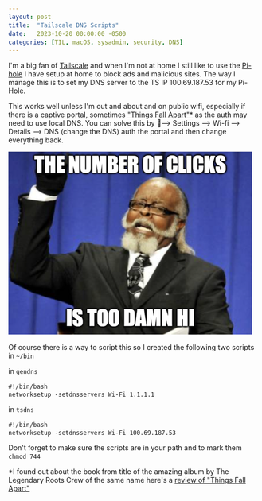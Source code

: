 ```yaml
---
layout: post
title:  "Tailscale DNS Scripts"
date:   2023-10-20 00:00:00 -0500
categories: [TIL, macOS, sysadmin, security, DNS]
---
```


I'm a big fan of [Tailscale](https://tailscale.com) and when I'm not at home I still like to use the [Pi-hole](https://pi-hole.net) I have setup at home to block ads and malicious sites. The way I manage this is to set my DNS server to the TS IP 100.69.187.53 for my Pi-Hole.

This works well unless I'm out and about and on public wifi, especially if there is a captive portal, sometimes ["Things Fall Apart"*](https://en.wikipedia.org/wiki/Things_Fall_Apart) as the auth may need to use local DNS. You can solve this by --> Settings --> Wi-fi --> Details --> DNS (change the DNS) auth the portal and then change everything back. 

![Too Damn High Meme Guy with text "the number of clicks is too damn high!](/images/number-of-clicks-too-damn-high.png)

Of course there is a way to script this so I created the following two scripts in  `~/bin`

in `gendns`
```
#!/bin/bash
networksetup -setdnsservers Wi-Fi 1.1.1.1
```
in `tsdns`
```
#!/bin/bash
networksetup -setdnsservers Wi-Fi 100.69.187.53
```
Don't forget to make sure the scripts are in your path and to mark them `chmod 744`


*I found out about the book from title of the amazing album by The Legendary Roots Crew of the same name here's a [review of "Things Fall Apart"](https://pitchfork.com/reviews/albums/22132-things-fall-apart/)

